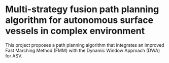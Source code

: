 # Multi-strategy fusion path planning algorithm for autonomous surface vessels in complex environment
This project proposes a path planning algorithm that integrates an improved Fast Marching Method (FMM) with the Dynamic Window Approach (DWA) for ASV. 
